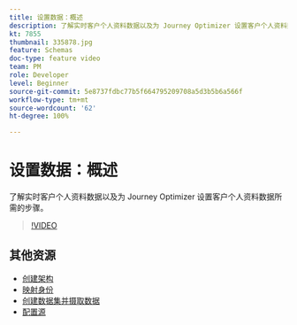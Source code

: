 ```yaml
---
title: 设置数据：概述
description: 了解实时客户个人资料数据以及为 Journey Optimizer 设置客户个人资料数据所需的步骤。
kt: 7855
thumbnail: 335878.jpg
feature: Schemas
doc-type: feature video
team: PM
role: Developer
level: Beginner
source-git-commit: 5e8737fdbc77b5f664795209708a5d3b5b6a566f
workflow-type: tm+mt
source-wordcount: '62'
ht-degree: 100%

---
```



# 设置数据：概述

了解实时客户个人资料数据以及为 Journey Optimizer 设置客户个人资料数据所需的步骤。

>[!VIDEO](https://video.tv.adobe.com/v/335878?quality=12)

## 其他资源

* [创建架构](/help/set-up-data/create-schema.md)
* [映射身份](/help/set-up-data/map-identities.md)
* [创建数据集并摄取数据](/help/set-up-data/create-datasets-and-ingest-data.md)
* [配置源](/help/set-up-data/configure-source-connectors.md)
